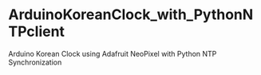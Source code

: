 # ArduinoKoreanClock_with_PythonNTPclient
Arduino Korean Clock using Adafruit NeoPixel with Python NTP Synchronization
